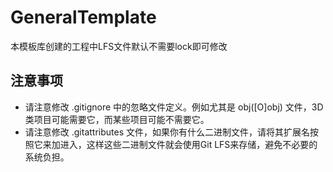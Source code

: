 # GeneralTemplate

本模板库创建的工程中LFS文件默认不需要lock即可修改

## 注意事项
- 请注意修改 .gitignore 中的忽略文件定义。例如尤其是 obj([O]obj) 文件，3D类项目可能需要它，而某些项目可能不需要它。
- 请注意修改 .gitattributes 文件，如果你有什么二进制文件，请将其扩展名按照它来加进入，这样这些二进制文件就会使用Git LFS来存储，避免不必要的系统负担。